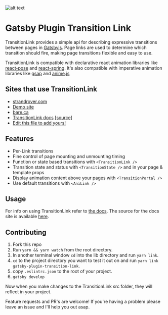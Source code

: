 ![alt text](https://raw.githubusercontent.com/TylerBarnes/gatsby-plugin-transition-link/master/images/gatsby-plugin-transition-link.png "Gatsby Plugin Transition Link logo")

# Gatsby Plugin Transition Link

TransitionLink provides a simple api for describing expressive transitions between pages in [Gatsbyjs](https://www.gatsbyjs.org/). Page links are used to determine which transition should fire, making page transitions flexible and easy to use.

TransitionLink is compatible with declarative react animation libraries like [react-pose](https://popmotion.io/pose/) and [react-spring](https://react-spring.surge.sh/). It's also compatible with imperative animation libraries like [gsap](https://greensock.com) and [anime.js](http://animejs.com/)

## Sites that use TransitionLink

- [strandrover.com](https://strandrover.com/)
- [Demo site](https://gatsby-plugin-transition-link.netlify.com/)
- [bare.ca](https://bare.ca/)
- [TransitionLink docs](https://transitionlink.tylerbarnes.ca/) [[source]](https://github.com/TylerBarnes/TransitionLinkDocs/)
- [Edit this file to add yours!](https://github.com/TylerBarnes/gatsby-plugin-transition-link/blob/master/readme.md)

## Features

- Per-Link transitions
- Fine control of page mounting and unmounting timing
- Function or state based transitions with `<TransitionLink />`
- Transition state and status with `<TransitionState />` and in your page & template props
- Display animation content above your pages with `<TransitionPortal />`
- Use default transitions with `<AniLink />`

## Usage

For info on using TransitionLink refer to [the docs](https://transitionlink.tylerbarnes.ca/). The source for the docs site is available [here](https://github.com/TylerBarnes/TransitionLinkDocs/).

## Contributing

1. Fork this repo
2. Run `yarn && yarn watch` from the root directory.
3. In another terminal window `cd` into the lib directory and run `yarn link`.
4. `cd` to the project directory you want to test it out on and run `yarn link gatsby-plugin-transition-link`.
5. copy `.eslintrc.json` to the root of your project.
6. `gatsby develop`

Now when you make changes to the TransitionLink src folder, they will reflect in your project.

Feature requests and PR's are welcome! If you're having a problem please leave an issue and I'll help you out asap.

